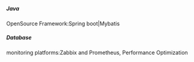 ##### Java
OpenSource Framework:Spring boot|Mybatis
##### Database
monitoring platforms:Zabbix and Prometheus,
Performance Optimization
